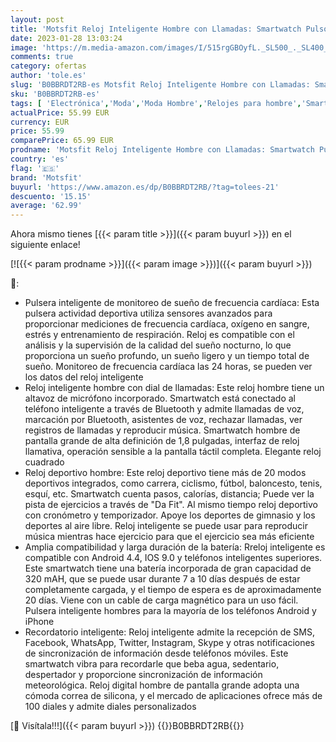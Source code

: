 ```yaml
---
layout: post
title: 'Motsfit Reloj Inteligente Hombre con Llamadas: Smartwatch Pulsometro Podometro Presion Arterial Pulsera Actividad Deportivo Impermeable Reloj Hombre con Bluetooth Marcacion para iPhone Android'
date: 2023-01-28 13:03:24
image: 'https://m.media-amazon.com/images/I/515rgGBOyfL._SL500_._SL400_.jpg'
comments: true
category: ofertas
author: 'tole.es'
slug: 'B0BBRDT2RB-es Motsfit Reloj Inteligente Hombre con Llamadas: Smartwatch...'
sku: 'B0BBRDT2RB-es'
tags: [ 'Electrónica','Moda','Moda Hombre','Relojes para hombre','Smartwatches','Smartwatches Fashion para Hombre','Tecnología para vestir','iphone','motsfit','🇪🇸', ]
actualPrice: 55.99 EUR
currency: EUR
price: 55.99
comparePrice: 65.99 EUR
prodname: 'Motsfit Reloj Inteligente Hombre con Llamadas: Smartwatch Pulsometro Podometro Presion Arterial Pulsera Actividad Deportivo Impermeable Reloj Hombre con Bluetooth Marcacion para iPhone Android'
country: 'es'
flag: '🇪🇸'
brand: 'Motsfit'
buyurl: 'https://www.amazon.es/dp/B0BBRDT2RB/?tag=tolees-21'
descuento: '15.15'
average: '62.99'
---
```


Ahora mismo tienes [{{< param title >}}]({{< param buyurl >}}) en el siguiente enlace!

[![{{< param prodname >}}]({{< param image >}})]({{< param buyurl >}})

🔎:

- Pulsera inteligente de monitoreo de sueño de frecuencia cardíaca: Esta pulsera actividad deportiva utiliza sensores avanzados para proporcionar mediciones de frecuencia cardíaca, oxígeno en sangre, estrés y entrenamiento de respiración. Reloj es compatible con el análisis y la supervisión de la calidad del sueño nocturno, lo que proporciona un sueño profundo, un sueño ligero y un tiempo total de sueño. Monitoreo de frecuencia cardíaca las 24 horas, se pueden ver los datos del reloj inteligente
- Reloj inteligente hombre con dial de llamadas: Este reloj hombre tiene un altavoz de micrófono incorporado. Smartwatch está conectado al teléfono inteligente a través de Bluetooth y admite llamadas de voz, marcación por Bluetooth, asistentes de voz, rechazar llamadas, ver registros de llamadas y reproducir música. Smartwatch hombre de pantalla grande de alta definición de 1,8 pulgadas, interfaz de reloj llamativa, operación sensible a la pantalla táctil completa. Elegante reloj cuadrado
- Reloj deportivo hombre: Este reloj deportivo tiene más de 20 modos deportivos integrados, como carrera, ciclismo, fútbol, baloncesto, tenis, esquí, etc. Smartwatch cuenta pasos, calorías, distancia; Puede ver la pista de ejercicios a través de "Da Fit". Al mismo tiempo reloj deportivo con cronómetro y temporizador. Apoye los deportes de gimnasio y los deportes al aire libre. Reloj inteligente se puede usar para reproducir música mientras hace ejercicio para que el ejercicio sea más eficiente
- Amplia compatibilidad y larga duración de la batería: Rreloj inteligente es compatible con Android 4.4, IOS 9.0 y teléfonos inteligentes superiores. Este smartwatch tiene una batería incorporada de gran capacidad de 320 mAH, que se puede usar durante 7 a 10 días después de estar completamente cargada, y el tiempo de espera es de aproximadamente 20 días. Viene con un cable de carga magnético para un uso fácil. Pulsera inteligente hombres para la mayoría de los teléfonos Android y iPhone
- Recordatorio inteligente: Reloj inteligente admite la recepción de SMS, Facebook, WhatsApp, Twitter, Instagram, Skype y otras notificaciones de sincronización de información desde teléfonos móviles. Este smartwatch vibra para recordarle que beba agua, sedentario, despertador y proporcione sincronización de información meteorológica. Reloj digital hombre de pantalla grande adopta una cómoda correa de silicona, y el mercado de aplicaciones ofrece más de 100 diales y admite diales personalizados

[🛒 Visítala!!!]({{< param buyurl >}})
{{<world>}}B0BBRDT2RB{{</world>}}
